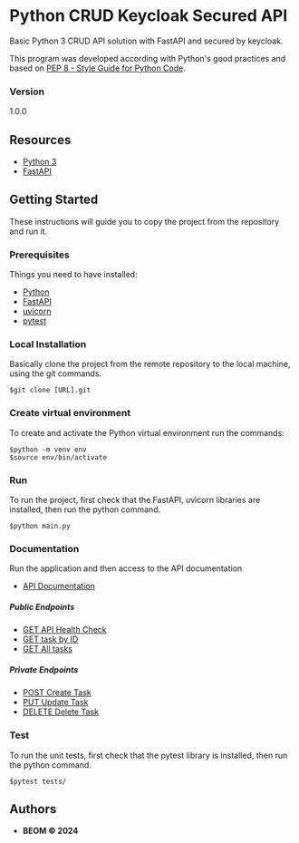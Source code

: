 # Python CRUD Keycloak Secured API
Basic Python 3 CRUD API solution with FastAPI and secured by keycloak.

This program was developed according with Python's good practices and based on [PEP 8 - Style Guide for Python Code](https://peps.python.org/pep-0008/).

### Version
1.0.0


## Resources
* [Python 3](https://docs.python.org/3/)
* [FastAPI](https://fastapi.tiangolo.com/)


## Getting Started

These instructions will guide you to copy the project from the repository and run it.

### Prerequisites

Things you need to have installed:
* [Python](https://docs.python.org/3/using/unix.html#getting-and-installing-the-latest-version-of-python)
* [FastAPI](https://devdocs.io/fastapi/)
* [uvicorn](https://www.uvicorn.org/)
* [pytest](https://pytest.org/en/latest/contents.html)

### Local Installation
Basically clone the project from the remote repository to the local machine, using the git commands.

```
$git clone [URL].git
```

### Create virtual environment 
To create and activate the Python virtual environment run the commands:
```
$python -m venv env
$source env/bin/activate
```

### Run
To run the project, first check that the FastAPI, uvicorn libraries are installed, then run the python command.
```
$python main.py
```

### Documentation

Run the application and then access to the API documentation
* [API Documentation](http://localhost:8081/docs)


##### Public Endpoints
* [GET API Health Check](http://localhost:8081/api/tasks/health)
* [GET task by ID](http://localhost:8081/api/tasks/{id})
* [GET All tasks](http://localhost:8081/api/tasks)

##### Private Endpoints
* [POST Create Task](http://localhost:8081/api/tasks)
* [PUT Update Task](http://localhost:8081/api/tasks/{id})
* [DELETE Delete Task](http://localhost:8081/api/tasks/{id})

### Test
To run the unit tests, first check that the pytest library is installed, then run the python command.
```
$pytest tests/
```

## Authors

* **BEOM &copy; 2024**